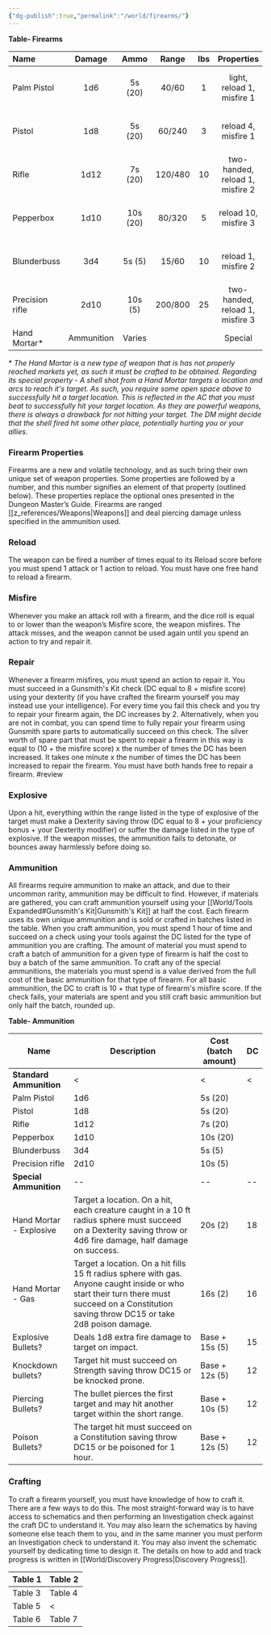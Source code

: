 ```yaml
---
{"dg-publish":true,"permalink":"/world/firearms/"}
---
```



**Table- Firearms**

| Name            |   Damage   |   Ammo   |  Range  | lbs |           Properties            | Cost |       Craft        |
|:--------------- |:----------:|:--------:|:-------:|:---:|:-------------------------------:|:----:|:------------------:|
| Palm Pistol     |    1d6     | 5s (20)  |  40/60  |  1  |   light, reload 1, misfire 1    | 80s  | 50s, DC12, 2 days  |
| Pistol          |    1d8     | 5s (20)  | 60/240  |  3  |       reload 4, misfire 1       | 80s  | 50s, DC10, 2 days  |
| Rifle           |    1d12    | 7s (20)  | 120/480 | 10  | two-handed, reload 1, misfire 2 | 120s | 80s, DC12, 3 days  |
| Pepperbox       |    1d10    | 10s (20) | 80/320  |  5  |      reload 10, misfire 3       | 200s | 150s, DC15, 6 days |
| Blunderbuss     |    3d4     |  5s (5)  |  15/60  | 10  |       reload 1, misfire 2       | 150s | 120s, DC15, 3 days |
| Precision rifle |    2d10    | 10s (5)  | 200/800 | 25  | two-handed, reload 1, misfire 3 |  -   | 150s, DC18, 6 days |
| Hand Mortar*    | Ammunition |  Varies  |         |     |             Special             |      |                    |{ #tablefirearms}


\* *The Hand Mortar is a new type of weapon that is has not properly reached markets yet, as such it must be crafted to be obtained. Regarding its special property - A shell shot from a Hand Mortar targets a location and arcs to reach it's target. As such, you require some open space above to successfully hit a target location. This is reflected in the AC that you must beat to successfully hit your target location. As they are powerful weapons, there is always a drawback for not hitting your target. The DM might decide that the shell fired hit some other place, potentially hurting you or your allies.* 

### Firearm Properties
Firearms are a new and volatile technology, and as such bring their own unique set of weapon properties. Some properties are followed by a number, and this number signifies an element of that property (outlined below). These properties replace the optional ones presented in the Dungeon Master’s Guide. Firearms are ranged [[z_references/Weapons\|Weapons]] and deal piercing damage unless specified in the ammunition used.

### Reload
The weapon can be fired a number of times equal to its Reload score before you must spend 1 attack or 1 action to reload. You must have one free hand to reload a firearm.

### Misfire
Whenever you make an attack roll with a firearm, and the dice roll is equal to or lower than the weapon’s Misfire score, the weapon misfires. The attack misses, and the weapon cannot be used again until you spend an action to try and repair it. 

### Repair
Whenever a firearm misfires, you must spend an action to repair it. You must succeed in a Gunsmith's Kit check (DC equal to 8 + misfire score) using your dexterity (if you have crafted the firearm yourself you may instead use your intelligence). For every time you fail this check and you try to repair your firearm again, the DC increases by 2. Alternatively, when you are not in combat, you can spend time to fully repair your firearm using Gunsmith spare parts to automatically succeed on this check. The silver worth of spare part that must be spent to repair a firearm in this way is equal to (10 + the misfire score) x the number of times the DC has been increased. It takes one minute x the number of times the DC has been increased to repair the firearm. You must have both hands free to repair a firearm. #review 

### Explosive 
Upon a hit, everything within the range listed in the type of explosive of the target must make a Dexterity saving throw (DC equal to 8 + your proficiency bonus + your Dexterity modifier) or suffer the damage listed in the type of explosive. If the weapon misses, the ammunition fails to detonate, or bounces away harmlessly before doing so.

### Ammunition
All firearms require ammunition to make an attack, and due to their uncommon rarity, ammunition may be difficult to find. However, if materials are gathered, you can craft ammunition yourself using your [[World/Tools Expanded#Gunsmith's Kit\|Gunsmith's Kit]] at half the cost. Each firearm uses its own unique ammunition and is sold or crafted in batches listed in the table. When you craft ammunition, you must spend 1 hour of time and succeed on a check using your tools against the DC listed for the type of ammunition you are crafting. The amount of material you must spend to craft a batch of ammunition for a given type of firearm is half the cost to buy a batch of the same ammunition. To craft any of the special ammunitions, the materials you must spend is a value derived from the full cost of the basic ammunition for that type of firearm. For all basic ammunition, the DC to craft is 10 + that type of firearm's misfire score. If the check fails, your materials are spent and you still craft basic ammunition but only half the batch, rounded up. 

**Table- Ammunition**

| Name                    | Description                                                                                                                                                                                    | Cost (batch amount) | DC  |
| ----------------------- | ---------------------------------------------------------------------------------------------------------------------------------------------------------------------------------------------- | ------------------- | --- |
| **Standard Ammunition** | <                                                                                                                                                                                              | <                   | <   |
| Palm Pistol             | 1d6                                                                                                                                                                                            | 5s (20)             |     |
| Pistol                  | 1d8                                                                                                                                                                                            | 5s (20)             |     |
| Rifle                   | 1d12                                                                                                                                                                                           | 7s (20)             |     |
| Pepperbox               | 1d10                                                                                                                                                                                           | 10s (20)            |     |
| Blunderbuss             | 3d4                                                                                                                                                                                            | 5s (5)              |     |
| Precision rifle         | 2d10                                                                                                                                                                                           | 10s (5)             |     |
| **Special Ammunition**  | --                                                                                                                                                                                             | --                  | --  |
| Hand Mortar - Explosive | Target a location. On a hit, each creature caught in a 10 ft radius sphere must succeed on a Dexterity saving throw or 4d6 fire damage, half damage on success.                                | 20s (2)             | 18  |
| Hand Mortar - Gas       | Target a location. On a hit fills 15 ft radius sphere with gas. Anyone caught inside or who start their turn there must succeed on a Constitution saving throw DC15 or take 2d8 poison damage. | 16s (2)             | 16  |
| Explosive Bullets?      | Deals 1d8 extra fire damage to target on impact.                                                                                                                                               | Base + 15s (5)      | 15  |
| Knockdown bullets?      | Target hit must succeed on Strength saving throw DC15 or be knocked prone.                                                                                                                     | Base + 12s (5)      | 12  |
| Piercing Bullets?       | The bullet pierces the first target and may hit another target within the short range.                                                                                                         | Base + 10s (5)      | 12  |
| Poison Bullets?         | The target hit must succeed on a Constitution saving throw DC15 or be poisoned for 1 hour.                                                                                                     | Base + 12s (5)      | 12  |{ #tableammunition}


### Crafting
To craft a firearm yourself, you must have knowledge of how to craft it. There are a few ways to do this. The most straight-forward way is to have access to schematics and then performing an Investigation check against the craft DC to understand it. You may also learn the schematics by having someone else teach them to you, and in the same manner you must perform an Investigation check to understand it. 
You may also invent the schematic yourself by dedicating time to design it. The details on how to add and track progress is written in [[World/Discovery Progress\|Discovery Progress]]. 


| Table 1 | Table 2 |
| ------- | ------- |
| Table 3 | Table 4 |
| Table 5 | <       | 
| Table 6 | Table 7 |
